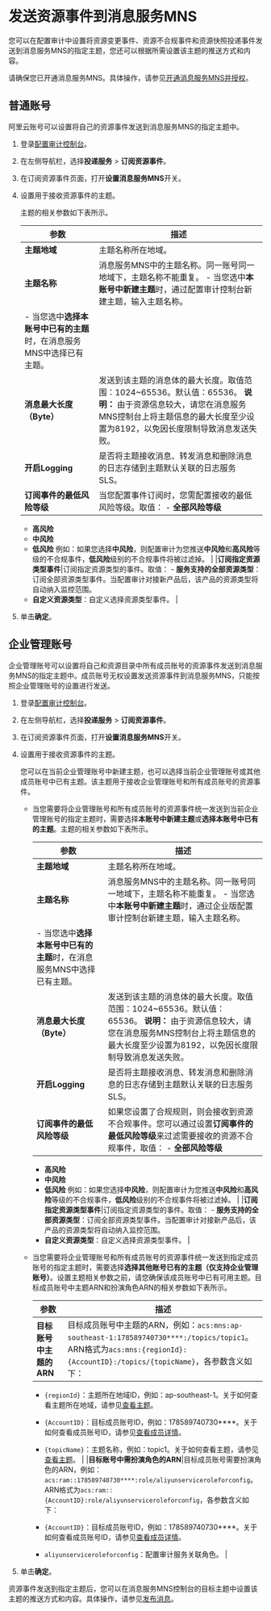 # 发送资源事件到消息服务MNS

您可以在配置审计中设置将资源变更事件、资源不合规事件和资源快照投递事件发送到消息服务MNS的指定主题，您还可以根据所需设置该主题的推送方式和内容。

请确保您已开通消息服务MNS。具体操作，请参见[开通消息服务MNS并授权]()。

## 普通账号

阿里云账号可以设置将自己的资源事件发送到消息服务MNS的指定主题中。

1.  登录[配置审计控制台](https://config.console.aliyun.com)。

2.  在左侧导航栏，选择**投递服务** \> **订阅资源事件**。

3.  在订阅资源事件页面，打开**设置消息服务MNS**开关。

4.  设置用于接收资源事件的主题。

    主题的相关参数如下表所示。

    |参数|描述|
    |--|--|
    |**主题地域**|主题名称所在地域。|
    |**主题名称**|消息服务MNS中的主题名称。同一账号同一地域下，主题名称不能重复。    -   当您选中**本账号中新建主题**时，通过配置审计控制台新建主题，输入主题名称。
    -   当您选中**选择本账号中已有的主题**时，在消息服务MNS中选择已有主题。 |
    |**消息最大长度（Byte）**|发送到该主题的消息体的最大长度。取值范围：1024~65536。默认值：65536。 **说明：** 由于资源信息较大，请您在消息服务MNS控制台上将主题信息的最大长度至少设置为8192，以免因长度限制导致消息发送失败。 |
    |**开启Logging**|是否将主题接收消息、转发消息和删除消息的日志存储到主题默认关联的日志服务SLS。|
    |**订阅事件的最低风险等级**|当您配置事件订阅时，您需配置接收的最低风险等级。取值：     -   **全部风险等级**
    -   **高风险**
    -   **中风险**
    -   **低风险**
例如：如果您选择**中风险**，则配置审计为您推送**中风险**和**高风险**等级的不合规事件，**低风险**级别的不合规事件将被过滤掉。 |
    |**订阅指定资源类型事件**|订阅指定资源类型的事件。取值：    -   **服务支持的全部资源类型**：订阅全部资源类型事件。当配置审计对接新产品后，该产品的资源类型将自动纳入监控范围。
    -   **自定义资源类型**：自定义选择资源类型事件。 |

5.  单击**确定**。


## 企业管理账号

企业管理账号可以设置将自己和资源目录中所有成员账号的资源事件发送到消息服务MNS的指定主题中。成员账号无权设置发送资源事件到消息服务MNS，只能按照企业管理账号的设置进行发送。

1.  登录[配置审计控制台](https://config.console.aliyun.com)。

2.  在左侧导航栏，选择**投递服务** \> **订阅资源事件**。

3.  在订阅资源事件页面，打开**设置消息服务MNS**开关。

4.  设置用于接收资源事件的主题。

    您可以在当前企业管理账号中新建主题，也可以选择当前企业管理账号或其他成员账号中已有主题。该主题用于接收企业管理账号和所有成员账号的资源事件。

    -   当您需要将企业管理账号和所有成员账号的资源事件统一发送到当前企业管理账号的指定主题时，需要选择**本账号中新建主题**或**选择本账号中已有的主题**。主题的相关参数如下表所示。

        |参数|描述|
        |--|--|
        |**主题地域**|主题名称所在地域。|
        |**主题名称**|消息服务MNS中的主题名称。同一账号同一地域下，主题名称不能重复。        -   当您选中**本账号中新建主题**时，通过企业版配置审计控制台新建主题，输入主题名称。
        -   当您选中**选择本账号中已有的主题**时，在消息服务MNS中选择已有主题。 |
        |**消息最大长度（Byte）**|发送到该主题的消息体的最大长度。取值范围：1024~65536。默认值：65536。 **说明：** 由于资源信息较大，请您在消息服务MNS控制台上将主题信息的最大长度至少设置为8192，以免因长度限制导致消息发送失败。 |
        |**开启Logging**|是否将主题接收消息、转发消息和删除消息的日志存储到主题默认关联的日志服务SLS。|
        |**订阅事件的最低风险等级**|如果您设置了合规规则，则会接收到资源不合规事件。您可以通过设置**订阅事件的最低风险等级**来过滤需要接收的资源不合规事件，取值：         -   **全部风险等级**
        -   **高风险**
        -   **中风险**
        -   **低风险**
例如：如果您选择**中风险**，则配置审计为您推送**中风险**和**高风险**等级的不合规事件，**低风险**级别的不合规事件将被过滤掉。 |
        |**订阅指定资源类型事件**|订阅指定资源类型的事件。取值：        -   **服务支持的全部资源类型**：订阅全部资源类型事件。当配置审计对接新产品后，该产品的资源类型将自动纳入监控范围。
        -   **自定义资源类型**：自定义选择资源类型事件。 |

    -   当您需要将企业管理账号和所有成员账号的资源事件统一发送到指定成员账号的指定主题时，需要选择**选择其他账号已有的主题（仅支持企业管理账号）**。设置主题相关参数之前，请您确保该成员账号中已有可用主题。目标成员账号中主题ARN和扮演角色ARN的相关参数如下表所示。

        |参数|描述|
        |--|--|
        |**目标账号中主题的ARN**|目标成员账号中主题的ARN，例如：`acs:mns:ap-southeast-1:178589740730****:/topics/topic1`。ARN格式为`acs:mns:{regionId}:{AccountID}:/topics/{topicName}`，各参数含义如下：

        -   `{regionId}`：主题所在地域ID，例如：ap-southeast-1。关于如何查看主题所在地域，请参见[查看主题]()。
        -   `{AccountID}`：目标成员账号ID，例如：178589740730\*\*\*\*。关于如何查看成员账号ID，请参见[查看成员详情]()。
        -   `{topicName}`：主题名称，例如：topic1。关于如何查看主题，请参见[查看主题]()。 |
        |**目标账号中需扮演角色的ARN**|目标成员账号需要扮演角色的ARN，例如：`acs:ram::178589740730****:role/aliyunserviceroleforconfig`。ARN格式为`acs:ram::{AccountID}:role/aliyunserviceroleforconfig`，各参数含义如下：

        -   `{AccountID}`：目标成员账号ID，例如：178589740730\*\*\*\*。关于如何查看成员账号ID，请参见[查看成员详情]()。
        -   `aliyunserviceroleforconfig`：配置审计服务关联角色。 |

5.  单击**确定**。


资源事件发送到指定主题后，您可以在消息服务MNS控制台的目标主题中设置该主题的推送方式和内容。具体操作，请参见[发布消息]()。

